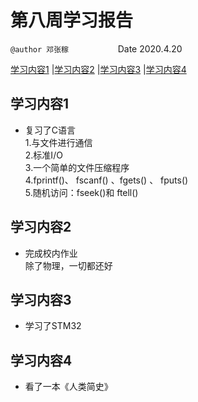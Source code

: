 # 第八周学习报告
`@author 邓张稼          
`Date 2020.4.20

[学习内容1](#1) |[学习内容2](#2) |[学习内容3](#3) |[学习内容4](#4)

## <a id='1'>学习内容1</a>
* 复习了C语言               
1.与文件进行通信             
2.标准I/O                             
3.一个简单的文件压缩程序             
4.fprintf()、 fscanf() 、fgets() 、 fputs()               
5.随机访问：fseek()和 ftell()                      

## <a id='2'>学习内容2</a>
* 完成校内作业               
除了物理，一切都还好

## <a id='3'>学习内容3</a>
* 学习了STM32

## <a id='4'>学习内容4</a>
* 看了一本《人类简史》


